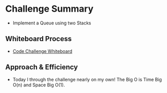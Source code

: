 # Challenge Summary

- Implement a Queue using two Stacks

## Whiteboard Process

- [Code Challenge  Whiteboard](/whiteboard-11.png)

## Approach & Efficiency

- Today I through the challenge nearly on my own! The Big O is Time Big O(n) and Space Big O(1).
